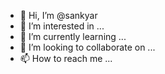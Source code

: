 - 👋 Hi, I’m @sankyar
- 👀 I’m interested in ...
- 🌱 I’m currently learning ...
- 💞️ I’m looking to collaborate on ...
- 📫 How to reach me ...

<!---
sankyar/sankyar is a ✨ special ✨ repository because its `README.md` (this file) appears on your GitHub profile.
You can click the Preview link to take a look at your changes.
--->
